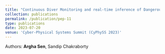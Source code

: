 ```yaml
---
title: "Continuous Diver Monitoring and real-time inference of Dangerous Driving"
collection: publications
permalink: /publication/pep-11
type: publications
date: 2023-07-20
venue: 'Cyber-Physical Systems Summit (CyPhySS 2023)'
---
```


Authors: <b>Argha Sen</b>, Sandip Chakraborty <br>

<!-- <b>Best Demo Paper Award.</b> -->